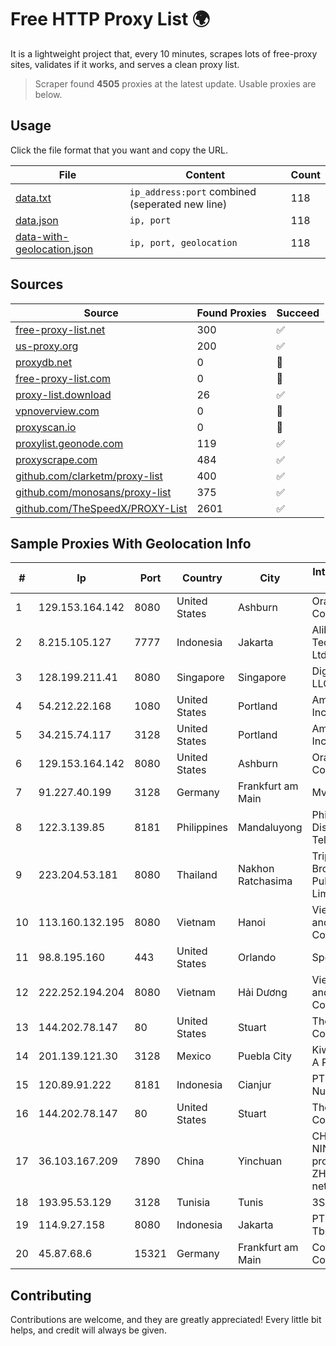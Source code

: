 
# Free HTTP Proxy List 🌍

It is a lightweight project that, every 10 minutes, scrapes lots of free-proxy sites, validates if it works, and serves a clean proxy list.


> Scraper found **4505** proxies at the latest update. Usable proxies are below.

## Usage

Click the file format that you want and copy the URL.


|File|Content|Count|
|----|-------|-----|
|[data.txt](https://raw.githubusercontent.com/themiralay/Proxy-List-World/master/data.txt)|`ip_address:port` combined (seperated new line)|118|
|[data.json](https://raw.githubusercontent.com/themiralay/Proxy-List-World/master/data.json)|`ip, port`|118|
|[data-with-geolocation.json](https://raw.githubusercontent.com/themiralay/Proxy-List-World/master/data-with-geolocation.json)|`ip, port, geolocation`|118|

## Sources

|Source|Found Proxies|Succeed|
|------|-------------|-------|
|[free-proxy-list.net](https://free-proxy-list.net)|300|✅|
|[us-proxy.org](https://www.us-proxy.org)|200|✅|
|[proxydb.net](http://proxydb.net)|0|🚫|
|[free-proxy-list.com](https://free-proxy-list.com/?page=&port=&type%5B%5D=http&type%5B%5D=https&up_time=0&search=Search)|0|🚫|
|[proxy-list.download](https://www.proxy-list.download/HTTP)|26|✅|
|[vpnoverview.com](https://vpnoverview.com/privacy/anonymous-browsing/free-proxy-servers)|0|🚫|
|[proxyscan.io](https://www.proxyscan.io)|0|🚫|
|[proxylist.geonode.com](https://proxylist.geonode.com/api/proxy-list?limit=300&page=1&sort_by=lastChecked&sort_type=desc&protocols=http,https)|119|✅|
|[proxyscrape.com](https://api.proxyscrape.com/v2/?request=displayproxies&protocol=http&timeout=10000&country=all&ssl=all&anonymity=all)|484|✅|
|[github.com/clarketm/proxy-list](https://raw.githubusercontent.com/clarketm/proxy-list/master/proxy-list-raw.txt)|400|✅|
|[github.com/monosans/proxy-list](https://raw.githubusercontent.com/monosans/proxy-list/main/proxies/http.txt)|375|✅|
|[github.com/TheSpeedX/PROXY-List](https://raw.githubusercontent.com/TheSpeedX/PROXY-List/master/http.txt)|2601|✅|


## Sample Proxies With Geolocation Info

|#|Ip|Port|Country|City|Internet Service Provider|
|-|--|----|-------|----|-------------------------|
|1|129.153.164.142|8080|United States|Ashburn|Oracle Corporation|
|2|8.215.105.127|7777|Indonesia|Jakarta|Alibaba (US) Technology Co., Ltd.|
|3|128.199.211.41|8080|Singapore|Singapore|DigitalOcean, LLC|
|4|54.212.22.168|1080|United States|Portland|Amazon.com, Inc.|
|5|34.215.74.117|3128|United States|Portland|Amazon.com, Inc.|
|6|129.153.164.142|8080|United States|Ashburn|Oracle Corporation|
|7|91.227.40.199|3128|Germany|Frankfurt am Main|Mvps LTD|
|8|122.3.139.85|8181|Philippines|Mandaluyong|Philippine Long Distance Telephone Co.|
|9|223.204.53.181|8080|Thailand|Nakhon Ratchasima|Triple T Broadband Public Company Limited|
|10|113.160.132.195|8080|Vietnam|Hanoi|VietNam Post and Telecom Corporation|
|11|98.8.195.160|443|United States|Orlando|Spectrum|
|12|222.252.194.204|8080|Vietnam|Hải Dương|VietNam Post and Telecom Corporation|
|13|144.202.78.147|80|United States|Stuart|The Constant Company|
|14|201.139.121.30|3128|Mexico|Puebla City|Kiwi Networks S A P I de CV|
|15|120.89.91.222|8181|Indonesia|Cianjur|PT. Java Digital Nusantara|
|16|144.202.78.147|80|United States|Stuart|The Constant Company|
|17|36.103.167.209|7890|China|Yinchuan|CHINANET NINGXIA province ZHONGWEI IDC network|
|18|193.95.53.129|3128|Tunisia|Tunis|3S INF|
|19|114.9.27.158|8080|Indonesia|Jakarta|PT. INDOSAT Tbk|
|20|45.87.68.6|15321|Germany|Frankfurt am Main|Cogent Communications|



## Contributing

Contributions are welcome, and they are greatly appreciated! Every
little bit helps, and credit will always be given.

